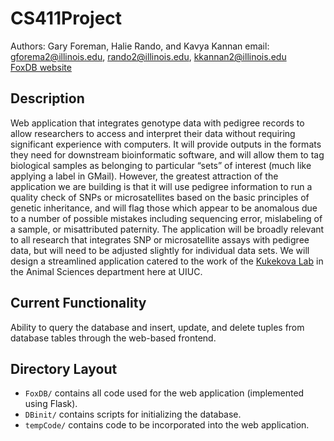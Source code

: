 CS411Project
============

Authors: Gary Foreman, Halie Rando, and Kavya Kannan 
email: gforema2@illinois.edu, rando2@illinois.edu, kkannan2@illinois.edu  
[FoxDB website](http://gforema2.pythonanywhere.com/)  

Description
-----------

Web application that integrates genotype data with pedigree records to allow researchers to access and interpret their data without requiring significant experience with computers. It will provide outputs in the formats they need for downstream bioinformatic software, and will allow them to tag biological samples as belonging to particular “sets” of interest (much like applying a label in GMail). However, the greatest attraction of the application we are building is that it will use pedigree information to run a quality check of SNPs or microsatellites based on the basic principles of genetic inheritance, and will flag those which appear to be anomalous due to a number of possible mistakes including sequencing error, mislabeling of a sample, or misattributed paternity. The application will be broadly relevant to all research that integrates SNP or microsatellite assays with pedigree data, but will need to be adjusted slightly for individual data sets. We will design a streamlined application catered to the work of the [Kukekova Lab](http://ansci.illinois.edu/labs/kukekova-lab) in the Animal Sciences department here at UIUC.

Current Functionality
---------------------

Ability to query the database and insert, update, and delete tuples from database tables through the web-based frontend.

Directory Layout
----------------

* `FoxDB/` contains all code used for the web application (implemented using Flask).  
* `DBinit/` contains scripts for initializing the database.  
* `tempCode/` contains code to be incorporated into the web application.
